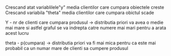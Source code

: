 Crescand atat variablilele"y" media clientilor care cumpara obiectele creste 
Crescand variabila "theta" media clientilor care cumpara obictul scade

Y - nr de clienti care cumpara produsul -> distributia priori va avea o medie mai mare si astfel graful se va indrepta catre numere mai mari pentru a arata acest lucru

theta - p(cumpara) -> distributia priori va fi mai mica pentru ca este mai probabil ca un numar mare de clienti sa cumpere produsul